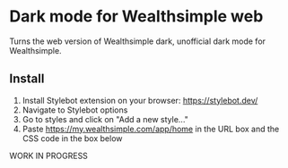 # Dark mode for Wealthsimple web

Turns the web version of Wealthsimple dark, unofficial dark mode for Wealthsimple.

## Install
1. Install Stylebot extension on your browser: https://stylebot.dev/
2. Navigate to Stylebot options
3. Go to styles and click on "Add a new style..."
4. Paste https://my.wealthsimple.com/app/home in the URL box and the CSS code in the box below

WORK IN PROGRESS
